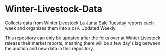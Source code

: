 # Winter-Livestock-Data
Collects data from Winter Livestock La Junta Sale Tuesday reports
each week and organizes them into a csv. Updated Weekly.

This repository can only be updated after the folks over at
Winter Livestock release their market reports, meaning there will be
a few day's lag between the auction and new data in this repository.

